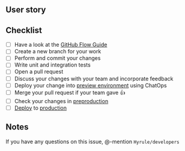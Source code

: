 ## User story

## Checklist
- [ ] Have a look at the [GitHub Flow Guide](https://guides.github.com/introduction/flow/) 
- [ ] Create a new branch for your work 
- [ ] Perform and commit your changes
- [ ] Write unit and integration tests
- [ ] Open a pull request
- [ ] Discuss your changes with your team and incorporate feedback
- [ ] Deploy your change into [preview environment](https://jonico-reading-time-preview.herokuapp.com/) using ChatOps
- [ ] Merge your pull request if your team gave :+1:
- [ ] Check your changes in [preproduction](https://jonico-reading-time-preprod.herokuapp.com/)
- [ ] [Deploy](https://github-demo.ci.cloudbees.com/view/jonico-Hyrule/job/Jenkins%20Pipeline%20as%20code%20test/job/reading-time-app/branch/master/) to [production](https://jonico-reading-time.herokuapp.com/)

## Notes

If you have any questions on this issue, @-mention `Hyrule/developers`
